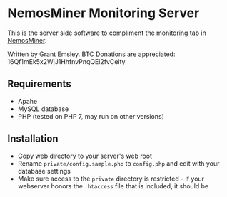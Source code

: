 # NemosMiner Monitoring Server

This is the server side software to compliment the monitoring tab in [NemosMiner](https://github.com/nemosminer/NemosMiner).

Written by Grant Emsley. BTC Donations are appreciated: 16Qf1mEk5x2WjJ1HhfnvPnqQEi2fvCeity

## Requirements
* Apahe
* MySQL database
* PHP (tested on PHP 7, may run on other versions)

## Installation

* Copy web directory to your server's web root
* Rename `private/config.sample.php` to `config.php` and edit with your database settings
* Make sure access to the `private` directory is restricted - if your webserver honors the `.htaccess` file that is included, it should be
